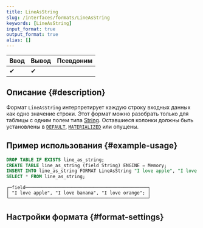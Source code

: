 ```yaml
---
title: LineAsString
slug: /interfaces/formats/LineAsString
keywords: [LineAsString]
input_format: true
output_format: true
alias: []
---
```


| Ввод | Вывод | Псевдоним |
|-------|--------|-------|
| ✔     | ✔      |       |

## Описание {#description}

Формат `LineAsString` интерпретирует каждую строку входных данных как одно значение строки. 
Этот формат можно разобрать только для таблицы с одним полем типа [String](/sql-reference/data-types/string.md). 
Оставшиеся колонки должны быть установлены в [`DEFAULT`](/sql-reference/statements/create/table.md/#default), [`MATERIALIZED`](/sql-reference/statements/create/view#materialized-view) или опущены.

## Пример использования {#example-usage}

```sql title="Запрос"
DROP TABLE IF EXISTS line_as_string;
CREATE TABLE line_as_string (field String) ENGINE = Memory;
INSERT INTO line_as_string FORMAT LineAsString "I love apple", "I love banana", "I love orange";
SELECT * FROM line_as_string;
```

```text title="Ответ"
┌─field─────────────────────────────────────────────┐
│ "I love apple", "I love banana", "I love orange"; │
└───────────────────────────────────────────────────┘
```

## Настройки формата {#format-settings}
